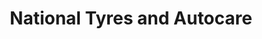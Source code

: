 ---
title: "National Tyres and Autocare"
url: /coventry/national-tyres-and-autocare/
shop: car repair
---